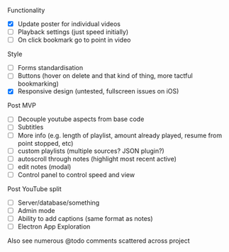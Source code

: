 Functionality

- [x] Update poster for individual videos
- [ ] Playback settings (just speed initially)
- [ ] On click bookmark go to point in video

Style

- [ ] Forms standardisation
- [ ] Buttons (hover on delete and that kind of thing, more tactful bookmarking)
- [x] Responsive design (untested, fullscreen issues on iOS)

Post MVP

- [ ] Decouple youtube aspects from base code
- [ ] Subtitles
- [ ] More info (e.g. length of playlist, amount already played, resume from point stopped, etc)
- [ ] custom playlists (multiple sources? JSON plugin?)
- [ ] autoscroll through notes (highlight most recent active)
- [ ] edit notes (modal)
- [ ] Control panel to control speed and view

Post YouTube split

- [ ] Server/database/something
- [ ] Admin mode
- [ ] Ability to add captions (same format as notes)
- [ ] Electron App Exploration

Also see numerous @todo comments scattered across project
